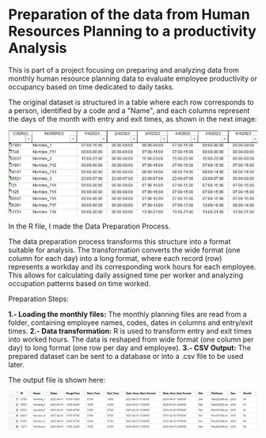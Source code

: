 # Preparation of the data from Human Resources Planning to a productivity Analysis 

This is part of a project focusing on preparing and analyzing data from monthly human resource planning data to evaluate employee productivity or occupancy based on time dedicated to daily tasks.

The original dataset is structured in a table where each row corresponds to a person, identified by a code and a "Name", and each columns represent the days of the month with entry and exit times, as shown in the next image:


![alt text](image.png)

In the R file, I made the Data Preparation Process.

The data preparation process transforms this structure into a format suitable for analysis. The transformation converts the wide format (one column for each day) into a long format, where each record (row) represents a workday and its corresponding work hours for each employee. This allows for calculating daily assigned time per worker and analyzing occupation patterns based on time worked.

Preparation Steps:

**1.- Loading the monthly files:** The monthly planning files are read from a folder, containing employee names, codes, dates in columns and entry/exit times.
**2.- Data transformation:** R is used to transform entry and exit times into worked hours. The data is reshaped from wide format (one column per day) to long format (one row per day and employee).
**3.- CSV Output:** The prepared dataset can be sent to a database or into a .csv file to be used later.

The output file is shown here:

![alt text](image-1.png)




